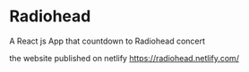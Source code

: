 # Radiohead
A React js App that countdown to Radiohead concert

the website published on netlify
https://radiohead.netlify.com/
